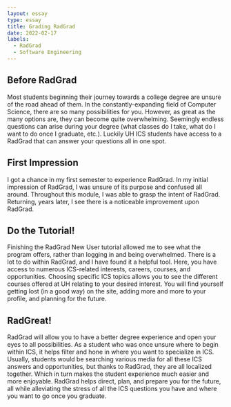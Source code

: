 ```yaml
---
layout: essay
type: essay
title: Grading RadGrad
date: 2022-02-17
labels:
  - RadGrad
  - Software Engineering
---
```

## Before RadGrad

Most students beginning their journey towards a college degree are unsure of the road ahead of them. In the constantly-expanding field of Computer Science, there are so many possibilities for you. However, as great as the many options are, they can become quite overwhelming. Seemingly endless questions can arise during your degree (what classes do I take, what do I want to do once I graduate, etc.). Luckily UH ICS students have access to a RadGrad that can answer your questions all in one spot.

## First Impression

I got a chance in my first semester to experience RadGrad. In my initial impression of RadGrad, I was unsure of its purpose and confused all around. Throughout this module, I was able to grasp the intent of RadGrad. Returning, years later, I see there is a noticeable improvement upon RadGrad. 

## Do the Tutorial!

Finishing the RadGrad New User tutorial allowed me to see what the program offers, rather than logging in and being overwhelmed. There is a lot to do within RadGrad, and I have found it a helpful tool. Here, you have access to numerous ICS-related interests, careers, courses, and opportunities. Choosing specific ICS topics allows you to see the different courses offered at UH relating to your desired interest. You will find yourself getting lost (in a good way) on the site, adding more and more to your profile, and planning for the future.

## RadGreat!

RadGrad will allow you to have a better degree experience and open your eyes to all possibilities. As a student who was once unsure where to begin within ICS, it helps filter and hone in where you want to specialize in ICS. Usually, students would be searching various media for all these ICS answers and opportunities, but thanks to RadGrad, they are all localized together. Which in turn makes the student experience much easier and more enjoyable. RadGrad helps direct, plan, and prepare you for the future, all while alleviating the stress of all the ICS questions you have and where you want to go once you graduate.
